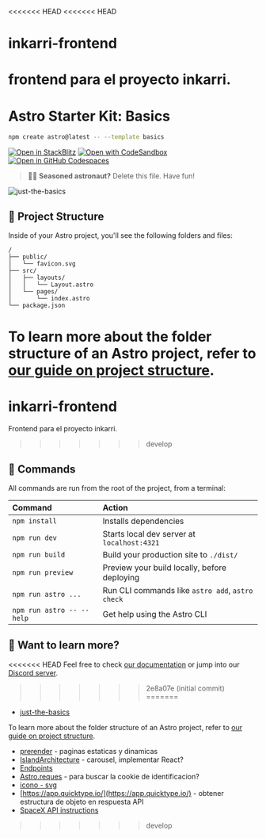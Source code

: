 <<<<<<< HEAD
<<<<<<< HEAD
# inkarri-frontend
frontend para el proyecto inkarri.
=======
# Astro Starter Kit: Basics

```sh
npm create astro@latest -- --template basics
```

[![Open in StackBlitz](https://developer.stackblitz.com/img/open_in_stackblitz.svg)](https://stackblitz.com/github/withastro/astro/tree/latest/examples/basics)
[![Open with CodeSandbox](https://assets.codesandbox.io/github/button-edit-lime.svg)](https://codesandbox.io/p/sandbox/github/withastro/astro/tree/latest/examples/basics)
[![Open in GitHub Codespaces](https://github.com/codespaces/badge.svg)](https://codespaces.new/withastro/astro?devcontainer_path=.devcontainer/basics/devcontainer.json)

> 🧑‍🚀 **Seasoned astronaut?** Delete this file. Have fun!

![just-the-basics](https://github.com/withastro/astro/assets/2244813/a0a5533c-a856-4198-8470-2d67b1d7c554)

## 🚀 Project Structure

Inside of your Astro project, you'll see the following folders and files:

```text
/
├── public/
│   └── favicon.svg
├── src/
│   ├── layouts/
│   │   └── Layout.astro
│   └── pages/
│       └── index.astro
└── package.json
```

To learn more about the folder structure of an Astro project, refer to [our guide on project structure](https://docs.astro.build/en/basics/project-structure/).
=======
# inkarri-frontend
Frontend para el proyecto inkarri.
>>>>>>> develop

## 🧞 Commands

All commands are run from the root of the project, from a terminal:

| Command                   | Action                                           |
| :------------------------ | :----------------------------------------------- |
| `npm install`             | Installs dependencies                            |
| `npm run dev`             | Starts local dev server at `localhost:4321`      |
| `npm run build`           | Build your production site to `./dist/`          |
| `npm run preview`         | Preview your build locally, before deploying     |
| `npm run astro ...`       | Run CLI commands like `astro add`, `astro check` |
| `npm run astro -- --help` | Get help using the Astro CLI                     |

## 👀 Want to learn more?

<<<<<<< HEAD
Feel free to check [our documentation](https://docs.astro.build) or jump into our [Discord server](https://astro.build/chat).
>>>>>>> 2e8a07e (initial commit)
=======
- [just-the-basics](https://github.com/withastro/astro/assets/2244813/a0a5533c-a856-4198-8470-2d67b1d7c554)

To learn more about the folder structure of an Astro project, refer to [our guide on project structure](https://docs.astro.build/en/basics/project-structure/).

- [prerender](https://docs.astro.build/en/guides/on-demand-rendering/#enabling-on-demand-rendering) - paginas estaticas y dinamicas 
- [IslandArchitecture](https://docs.astro.build/en/concepts/islands/#client-islands) - carousel, implementar React?
- [Endpoints](https://docs.astro.build/en/guides/endpoints/#server-endpoints-api-routes)
- [Astro.reques](https://docs.astro.build/es/guides/on-demand-rendering/) - para buscar la cookie de identificacion?
- [icono - svg](https://tabler.io/icons)
- [https://app.quicktype.io/](https://app.quicktype.io/) -  obtener estructura de objeto en respuesta API
- [SpaceX API instructions](https://github.com/r-spacex/SpaceX-API/tree/master/docs/launches/v5)


>>>>>>> develop
